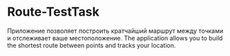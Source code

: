 # Route-TestTask
Приложение позволяет построить кратчайший  маршрут между точками и отслеживает ваше местоположение.
The application allows you to build the shortest route between points and tracks your location.
